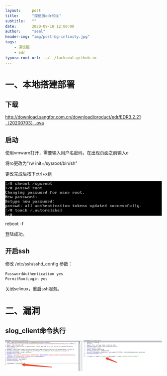 ```yaml
---
layout:     post
title:      "深信服edr相关"
subtitle:   ""
date:       2020-09-10 12:00:00
author:     "seal"
header-img: "img/post-bg-infinity.jpg"
tags:
    - 深信服
    - edr
typora-root-url: ../../luckseal.github.io
---
```


# 一、本地搭建部署

## 下载

http://download.sangfor.com.cn/download/product/edr/EDR3.2.21（20200703）.ova

## 启动

使用vmware打开，需要输入用户名密码，在出现页面之前输入e

将ro更改为"rw init=/sysroot/bin/sh"

更改完成后按下ctrl+x组

![image](/img/2020-09-10-深信服edr相关/image.jpg)

reboot -f

登陆成功。

## 开启ssh

修改 /etc/ssh/sshd_config 参数：

```
PasswordAuthentication yes
PermitRootLogin yes
```

关闭selinux，重启ssh服务。

# 二、漏洞

## slog_client命令执行

![image-20200911011422483](/img/2020-09-10-深信服edr相关/image-20200911011422483.png)

